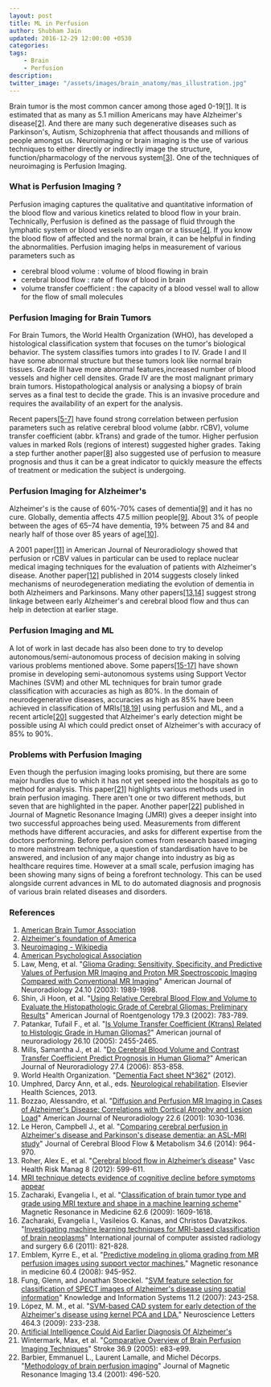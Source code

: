 ```yaml
---
layout: post
title: ML in Perfusion
author: Shubham Jain
updated: 2016-12-29 12:00:00 +0530
categories:
tags:
    - Brain
    - Perfusion
description:
twitter_image: "/assets/images/brain_anatomy/mas_illustration.jpg"
---
```


Brain tumor is the most common cancer among those aged 0-19[[1]](#ref1). It is estimated that as many as 5.1 million Americans may have Alzheimer's disease[[2]](#ref2). And there are many such degenerative diseases such as Parkinson's, Autism, Schizophrenia that affect thousands and millions of people amongst us. Neuroimaging or brain imaging is the use of various techniques to either directly or indirectly image the structure, function/pharmacology of the nervous system[[3]](#ref3). One of the techniques of neuroimaging is Perfusion Imaging.

### What is Perfusion Imaging ?

Perfusion imaging captures the qualitative and quantitative information of the blood flow and various kinetics related to blood flow in your brain. Technically, Perfusion is defined as the passage of fluid through the lymphatic system or blood vessels to an organ or a tissue[[4]](#ref4). If you know the blood flow of affected and the normal brain, it can be helpful in finding the abnormalities.
Perfusion imaging helps in measurement of various parameters such as

- cerebral blood volume : volume of blood flowing in brain
- cerebral blood flow : rate of flow of blood in brain
- volume transfer coefficient : the capacity of a blood vessel wall to allow for the flow of small molecules

### Perfusion Imaging for Brain Tumors

For Brain Tumors, the World Health Organization (WHO), has developed a histological classification system that focuses on the tumor's biological behavior. The system classifies tumors into grades I to IV. Grade I and II have some abnormal structure but these tumors look like normal brain tissues. Grade III have more abnormal features,increased number of blood vessels and higher cell densites. Grade IV are the most malignant primary brain tumors. Histopathological analysis or analysing a biopsy of brain serves as a final test to decide the grade. This is an invasive procedure and requires the availability of an expert for the analysis.

Recent papers[[5-7]](#ref5) have found strong correlation between perfusion parameters such as relative cerebral blood volume (abbr. rCBV), volume transfer coefficient (abbr. kTrans) and grade of the tumor. Higher perfusion values in marked RoIs (regions of interest) suggested higher grades. Taking a step further another paper[[8]](#ref8) also suggested use of perfusion to measure prognosis and thus it can be a great indicator to quickly measure the effects of treatment or medication the subject is undergoing.

### Perfusion Imaging for Alzheimer's

Alzheimer's is the cause of 60%-70% cases of dementia[[9]](#ref9) and it has no cure. Globally, dementia affects 47.5 million people[[9]](#ref9). About 3% of people between the ages of 65–74 have dementia, 19% between 75 and 84 and nearly half of those over 85 years of age[[10]](#ref10).

A 2001 paper[[11]](#ref11) in American Journal of Neuroradiology showed that perfusion or rCBV values in particular can be used to replace nuclear medical imaging techniques for the evaluation of patients with Alzheimer's disease. Another paper[[12]](#ref12) published in 2014 suggests closely linked mechanisms of neurodegeneration mediating the evolution of dementia in both Alzheimers and Parkinsons. Many other papers[[13,14]](#ref13) suggest strong linkage between early Alzheimer's and cerebral blood flow and thus can help in detection at earlier stage.

### Perfusion Imaging and ML

A lot of work in last decade has also been done to try to develop autonomous/semi-autonomous process of decision making in solving various problems mentioned above. Some papers[[15-17]](#ref15) have shown promise in developing semi-autonomous systems using Support Vector Machines (SVM) and other ML techniques for brain tumor grade classification with accuracies as high as 80%. In the domain of neurodegenerative diseases, accuracies as high as 85% have been achieved in classification of MRIs[[18,19]](#ref18) using perfusion and ML, and a recent article[[20]](#ref20) suggested that Alzheimer's early detection might be possible using AI which could predict onset of Alzheimer's with accuracy of 85% to 90%.

### Problems with Perfusion Imaging

Even though the perfusion imaging looks promising, but there are some major hurdles due to which it has not yet seeped into the hospitals as go to method for analysis. This paper[[21]](#ref21) highlights various methods used in brain perfusion imaging. There aren't one or two different methods, but seven that are highlighted in the paper. Another paper[[22]](#ref22) published in Journal of Magnetic Resonance Imaging (JMRI) gives a deeper insight into two successful approaches being used. Measurements from different methods have different accuracies, and asks for different expertise from the doctors performing. Before perfusion comes from research based imaging to more mainstream technique, a question of standardisation have to be answered, and inclusion of any major change into industry as big as healthcare requires time. However at a small scale, perfusion imaging has been showing many signs of being a forefront technology. This can be used alongside current advances in ML to do automated diagnosis and prognosis of various brain related diseases and disorders.


### References

1. <a name="ref1"></a>[American Brain Tumor Association](http://www.abta.org/about-us/news/brain-tumor-statistics/)
2. <a name="ref2"></a>[Alzheimer's foundation of America](https://www.alzfdn.org/AboutAlzheimers/statistics.html)
3. <a name="ref3"></a>[Neuroimaging - Wikipedia](https://en.wikipedia.org/wiki/Neuroimaging)
4. <a name="ref4"></a>[American Psychological Association](http://www.apa.org/)
5. <a name="ref5"></a>Law, Meng, et al. "[Glioma Grading: Sensitivity, Specificity, and Predictive Values of Perfusion MR Imaging and Proton MR Spectroscopic Imaging Compared with Conventional MR Imaging](http://www.ajnr.org/content/24/10/1989.full)" American Journal of Neuroradiology 24.10 (2003): 1989-1998.
6. <a name="ref6"></a>Shin, Ji Hoon, et al. "[Using Relative Cerebral Blood Flow and Volume to Evaluate the Histopathologic Grade of Cerebral Gliomas: Preliminary Results](http://www.ajronline.org/doi/abs/10.2214/ajr.179.3.1790783)" American Journal of Roentgenology 179.3 (2002): 783-789.
7. <a name="ref7"></a>Patankar, Tufail F., et al. "[Is Volume Transfer Coefficient (Ktrans) Related to Histologic Grade in Human Gliomas?](http://www.ajnr.org/content/26/10/2455.long)" American journal of neuroradiology 26.10 (2005): 2455-2465.
8. <a name="ref8"></a>Mills, Samantha J., et al. "[Do Cerebral Blood Volume and Contrast Transfer Coefficient Predict Prognosis in Human Glioma?](http://www.ajnr.org/content/27/4/853.full.pdf+html)" American Journal of Neuroradiology 27.4 (2006): 853-858.
9. <a name="ref9"></a>World Health Organization. "[Dementia Fact sheet N°362](https://web.archive.org/web/20150318030901/http://www.who.int/mediacentre/factsheets/fs362/en)" (2012).
10. <a name="ref10"></a>Umphred, Darcy Ann, et al., eds. [Neurological rehabilitation](https://books.google.co.in/books?id=I9ltC-ZrNOMC&pg=PA838&redir_esc=y#v=onepage&q&f=false). Elsevier Health Sciences, 2013.
11. <a name="ref11"></a>Bozzao, Alessandro, et al. "[Diffusion and Perfusion MR Imaging in Cases of Alzheimer's Disease: Correlations with Cortical Atrophy and Lesion Load](http://www.ajnr.org/content/22/6/1030.full)" American Journal of Neuroradiology 22.6 (2001): 1030-1036.
12. <a name="ref12"></a>Le Heron, Campbell J., et al. "[Comparing cerebral perfusion in Alzheimer's disease and Parkinson's disease dementia: an ASL-MRI study](https://www.ncbi.nlm.nih.gov/pmc/articles/PMC4050238/)" Journal of Cerebral Blood Flow & Metabolism 34.6 (2014): 964-970.
13. <a name="ref13"></a>Roher, Alex E., et al. "[Cerebral blood flow in Alzheimer’s disease](https://www.ncbi.nlm.nih.gov/pmc/articles/PMC3481957/)" Vasc Health Risk Manag 8 (2012): 599-611.
14. <a name="ref14"></a>[MRI technique detects evidence of cognitive decline before symptoms appear](https://www.sciencedaily.com/releases/2014/10/141007092344.htm)
15. <a name="ref15"></a>Zacharaki, Evangelia I., et al. "[Classification of brain tumor type and grade using MRI texture and shape in a machine learning scheme](https://www.ncbi.nlm.nih.gov/pmc/articles/PMC2863141/)" Magnetic Resonance in Medicine 62.6 (2009): 1609-1618.
16. <a name="ref16"></a>Zacharaki, Evangelia I., Vasileios G. Kanas, and Christos Davatzikos. "[Investigating machine learning techniques for MRI-based classification of brain neoplasms](https://www.ncbi.nlm.nih.gov/pmc/articles/PMC4373074/)" International journal of computer assisted radiology and surgery 6.6 (2011): 821-828.
17. <a name="ref17"></a>Emblem, Kyrre E., et al. "[Predictive modeling in glioma grading from MR perfusion images using support vector machines.](https://www.ncbi.nlm.nih.gov/pubmed/18816815)" Magnetic resonance in medicine 60.4 (2008): 945-952.
18. <a name="ref18"></a>Fung, Glenn, and Jonathan Stoeckel. "[SVM feature selection for classification of SPECT images of Alzheimer's disease using spatial information](http://dl.acm.org/citation.cfm?id=1229092)" Knowledge and Information Systems 11.2 (2007): 243-258.
19. <a name="ref19"></a>López, M. M., et al. "[SVM-based CAD system for early detection of the Alzheimer's disease using kernel PCA and LDA.](https://www.ncbi.nlm.nih.gov/pubmed/19716856)" Neuroscience Letters 464.3 (2009): 233-238.
20. <a name="ref20"></a>[Artificial Intelligence Could Aid Earlier Diagnosis Of Alzheimer's](http://www.meddeviceonline.com/doc/artificial-intelligence-could-aid-earlier-diagnosis-of-alzheimer-s-0001)
21. <a name="ref21"></a>Wintermark, Max, et al. "[Comparative Overview of Brain Perfusion Imaging Techniques](http://stroke.ahajournals.org/content/36/9/e83#xref-ref-104-1)" Stroke 36.9 (2005): e83-e99.
22. <a name="ref22"></a>Barbier, Emmanuel L., Laurent Lamalle, and Michel Décorps. "[Methodology of brain perfusion imaging](http://onlinelibrary.wiley.com/doi/10.1002/jmri.1073/full)" Journal of Magnetic Resonance Imaging 13.4 (2001): 496-520.
